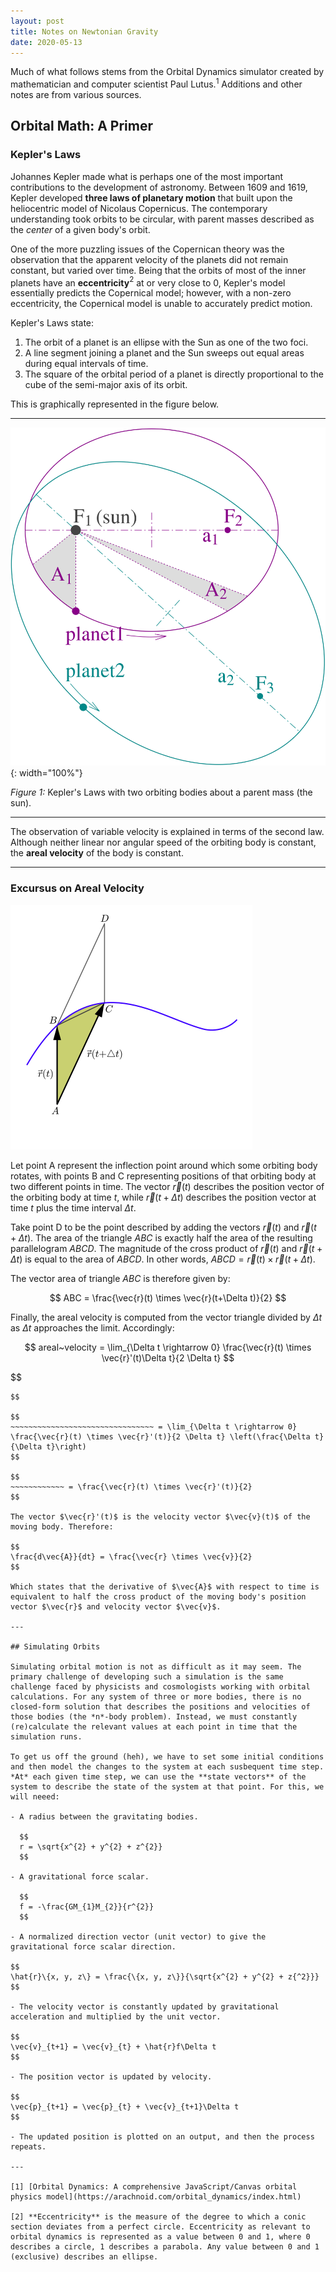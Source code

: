 ```yaml
---
layout: post
title: Notes on Newtonian Gravity
date: 2020-05-13
---
```


Much of what follows stems from the Orbital Dynamics simulator created by mathematician and computer scientist Paul Lutus.$^{1}$ Additions and other notes are from various sources.

## Orbital Math: A Primer

### Kepler's Laws

Johannes Kepler made what is perhaps one of the most important contributions to the development of astronomy. Between 1609 and 1619, Kepler developed **three laws of planetary motion** that built upon the heliocentric model of Nicolaus Copernicus. The contemporary understanding took orbits to be circular, with parent masses described as the *center* of a given body's orbit. 

One of the more puzzling issues of the Copernican theory was the observation that the apparent velocity of the planets did not remain constant, but varied over time. Being that the orbits of most of the inner planets have an **eccentricity**$^{2}$ at or very close to 0, Kepler's model essentially predicts the Copernical model; however, with a non-zero eccentricity, the Copernical model is unable to accurately predict motion.

Kepler's Laws state:

1. The orbit of a planet is an ellipse with the Sun as one of the two foci.
2. A line segment joining a planet and the Sun sweeps out equal areas during equal intervals of time.
3. The square of the orbital period of a planet is directly proportional to the cube of the semi-major axis of its orbit.

This is graphically represented in the figure below.

---

![](/assets/images/1280px-Kepler_laws_diagram.svg.png){: width="100%"}

*Figure 1:* Kepler's Laws with two orbiting bodies about a parent mass (the sun).

---

The observation of variable velocity is explained in terms of the second law. Although neither linear nor angular speed of the orbiting body is constant, the **areal velocity** of the body is constant.

---
### Excursus on Areal Velocity

![](/assets/images/ArealVelocity_with_curved_area.svg.png)

Let point A represent the inflection point around which some orbiting body rotates, with points B and C representing positions of that orbiting body at two different points in time. The vector $\vec{r}(t)$ describes the position vector of the orbiting body at time $t$, while $\vec{r}(t+\Delta t)$ describes the position vector at time $t$ plus the time interval $\Delta t$.

Take point D to be the point described by adding the vectors $\vec{r}(t)$ and $\vec{r}(t+\Delta t)$. The area of the triangle $ABC$ is exactly half the area of the resulting parallelogram $ABCD$. The magnitude of the cross product of $\vec{r}(t)$ and $\vec{r}(t+\Delta t)$ is equal to the area of $ABCD$. In other words, $ABCD = \vec{r}(t) \times \vec{r}(t+\Delta t)$.

The vector area of triangle $ABC$ is therefore given by:

$$
ABC = \frac{\vec{r}(t) \times \vec{r}(t+\Delta t)}{2}
$$

Finally, the areal velocity is computed from the vector triangle divided by $\Delta t$ as $\Delta t$ approaches the limit. Accordingly:

$$
areal~velocity = \lim_{\Delta t \rightarrow 0} \frac{\vec{r}(t) \times \vec{r}'(t)\Delta t}{2 \Delta t}
$$

$$
~~~~~~~~~~~~~~~~~~~~~~~~~~~~~~~~~~~~ = \lim_{\Delta t \rightarrow 0} \frac{\vec{r}(t) \times (\vec{r}'(t) + \vec{r}'\Delta t)}{2 \Delta t}
$$

$$
~~~~~~~~~~~~~~~~~~~~~~~~~~~~~~~~ = \lim_{\Delta t \rightarrow 0} \frac{\vec{r}(t) \times \vec{r}'(t)}{2 \Delta t} \left(\frac{\Delta t}{\Delta t}\right)
$$

$$
~~~~~~~~~~~~ = \frac{\vec{r}(t) \times \vec{r}'(t)}{2}
$$

The vector $\vec{r}'(t)$ is the velocity vector $\vec{v}(t)$ of the moving body. Therefore:

$$
\frac{d\vec{A}}{dt} = \frac{\vec{r} \times \vec{v}}{2}
$$

Which states that the derivative of $\vec{A}$ with respect to time is equivalent to half the cross product of the moving body's position vector $\vec{r}$ and velocity vector $\vec{v}$.

---

## Simulating Orbits

Simulating orbital motion is not as difficult as it may seem. The primary challenge of developing such a simulation is the same challenge faced by physicists and cosmologists working with orbital calculations. For any system of three or more bodies, there is no closed-form solution that describes the positions and velocities of those bodies (the *n*-body problem). Instead, we must constantly (re)calculate the relevant values at each point in time that the simulation runs.

To get us off the ground (heh), we have to set some initial conditions and then model the changes to the system at each susbequent time step. *At* each given time step, we can use the **state vectors** of the system to describe the state of the system at that point. For this, we will neeed:

- A radius between the gravitating bodies.

  $$
  r = \sqrt{x^{2} + y^{2} + z^{2}}
  $$

- A gravitational force scalar.

  $$
  f = -\frac{GM_{1}M_{2}}{r^{2}}
  $$

- A normalized direction vector (unit vector) to give the gravitational force scalar direction.

$$
\hat{r}\{x, y, z\} = \frac{\{x, y, z\}}{\sqrt{x^{2} + y^{2} + z{^2}}}
$$

- The velocity vector is constantly updated by gravitational acceleration and multiplied by the unit vector.

$$
\vec{v}_{t+1} = \vec{v}_{t} + \hat{r}f\Delta t
$$

- The position vector is updated by velocity.

$$
\vec{p}_{t+1} = \vec{p}_{t} + \vec{v}_{t+1}\Delta t
$$

- The updated position is plotted on an output, and then the process repeats.

---

[1] [Orbital Dynamics: A comprehensive JavaScript/Canvas orbital physics model](https://arachnoid.com/orbital_dynamics/index.html)

[2] **Eccentricity** is the measure of the degree to which a conic section deviates from a perfect circle. Eccentricity as relevant to orbital dynamics is represented as a value between 0 and 1, where 0 describes a circle, 1 describes a parabola. Any value between 0 and 1 (exclusive) describes an ellipse.
